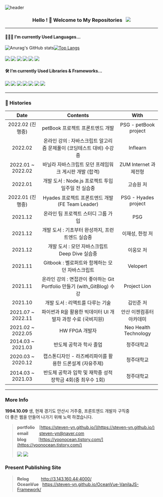 ![header](https://capsule-render.vercel.app/api?type=waving&color=0:66d9e8,100:eebefa&height=350&section=header&text=yoonOcean's%20GitHub&animation=twinkling&fontSize=50&fontColor=dee2e6&fontAlignY=41&desc=Web%20Front%20End%20Developer&rotate=0)

<h3 align="center">
Hello ! 👋 Welcome to My Repositories &nbsp; <img src="https://hits.seeyoufarm.com/api/count/incr/badge.svg?url=https%3A%2F%2Fgithub.com%2Fsteven-yn&count_bg=%2379C83D&title_bg=%23555555&icon=&icon_color=%23E7E7E7&title=hits&edge_flat=false"/>
</h3>

---

#### 👩🏻‍💻 I’m currently Used Languages...

![Anurag's GitHub stats](https://github-readme-stats.vercel.app/api?username=steven-yn&show_icons=true&theme=tokyonight)[![Top Langs](https://github-readme-stats.vercel.app/api/top-langs/?username=steven-yn&exclude_repo=petBook&hide=jupyternotebook,java&layout=compact)](https://github.com/anuraghazra/github-readme-stats)

<h4>
<img src="https://img.shields.io/badge/html-E34F26?style=for-the-badge&logo=HTML5&logoColor=fff"/>
<img src="https://img.shields.io/badge/css-1572B6?style=for-the-badge&logo=CSS3&logoColor=fff"/>
<img src="https://img.shields.io/badge/styled_components-DB7093?style=for-the-badge&logo=styled-components&logoColor=fff"/>
<img src="https://img.shields.io/badge/javascript-F7DF1E?style=for-the-badge&logo=javascript&logoColor=000"/>
<img src="https://img.shields.io/badge/typescript-1c7ed6?style=for-the-badge&logo=typescript&logoColor=fff"/>
<img src="https://img.shields.io/badge/c-A8B9CC?style=for-the-badge&logo=C&logoColor=fff"/>
</h4>

#### 🛠 I’m currently Used Libraries & Frameworks...

<h4>
<img src="https://img.shields.io/badge/react-61DAFB?style=for-the-badge&logo=react&logoColor=000"/>
<img src="https://img.shields.io/badge/react_query-FF4154?style=for-the-badge&logo=reactquery&logoColor=fff"/>
<img src="https://img.shields.io/badge/redux-764ABC?style=for-the-badge&logo=redux&logoColor=fff"/>
<img src="https://img.shields.io/badge/node.js-74b816?style=for-the-badge&logo=node.js&logoColor=fff"/>
<img src="https://img.shields.io/badge/express-000000?style=for-the-badge&logo=express&logoColor=fff"/>
<img src="https://img.shields.io/badge/koa-33333D?style=for-the-badge&logo=koa&logoColor=fff"/>
<img src="https://img.shields.io/badge/jest-C21325?style=for-the-badge&logo=jest&logoColor=fff"/>
</h3>

---
  
### 🎥 Histories

<div align="center">
  
| Date | Contents | With |
|:---:|:---:|:---:|
| 2022.02 (진행중) | petBook 프로젝트 프론트엔드 개발 | PSG - petBook project |
| 2022.02 | 온라인 강의 : 자바스크립트 알고리즘 문제풀이 (코딩테스트 대비) 수강중 | Inflearn |
| 2022.01 ~ 2022.02 | 바닐라 자바스크립트 모던 프레임워크 게시판 개발 (합격) | ZUM Internet 과제전형 |
| 2022.01 | 개발 도서 : Node.js 프로젝트 투입 일주일 전 실습중 | 고승원 저 |
| 2022.01 (진행중) | Hyades 프로젝트 프론트엔드 개발 (FE Team Leader) | PSG - Hyades project |
| 2021.12 | 온라인 팀 프로젝트 스터디 그룹 가입 | PSG |
| 2021.12 | 개발 도서 : 기초부터 완성까지, 프런트엔드 실습중 | 이재성, 한정 저 |
| 2021.12 | 개발 도서 : 모던 자바스크립트 Deep Dive 실습중 | 이웅모 저 |
| 2021.11 | Gitbook : 벨로퍼트와 함께하는 모던 자바스크립트 | Velopert |
| 2021.11 | 온라인 강의 : 면접관이 좋아하는 Git Portfolio 만들기 (with_GitBlog) 수강 | Project Lion |
| 2021.10 | 개발 도서 : 리액트를 다루는 기술 | 김민준 저 |
| 2021.07 ~ 2022.11 | 파이썬과 R을 활용한 빅데이터 UI 개발자 과정 수료 (국비지원) | 안산 이젠컴퓨터아카데미 |
| 2021.02 ~ 2022.05 | HW FPGA 개발자 | Neo Health Technology |
| 2014.03 ~ 2021.03 | 반도체 공학과 학사 졸업 | 청주대학교 |
| 2020.03 ~ 2020.12 | 캡스톤디자인 - 라즈베리파이를 활용한 드론설계 (자유주제) | 청주대학교 |
| 2014.03 ~ 2021.03 | 반도체 공학과 입학 및 재학중 성적장학금 4회(중 최우수 1회) | 청주대학교 | 
  
</div>

---

### More Info 

**1994.10.09** 생, 현재 경기도 안산시 거주중, 프론트엔드 개발자 구직중 \
더 좋은 웹을 만들어 나가기 위해 노력 하겠습니다.

> **portfolio**　[https://steven-yn.github.io/](https://steven-yn.github.io/)  \
> **email** 　　 steven-yn@naver.com  \
> **blog**&nbsp; 　　  [https://yoonocean.tistory.com/](https://yoonocean.tistory.com/)
> 
> [<img src="https://img.shields.io/badge/notion-000000?logo=notion&logoColor=fff"/>](https://boulder-grouse-005.notion.site/yoonOcean-Dev-Log-fad49379d7db4a118e025b4c73f52d9d) [<img src="https://img.shields.io/badge/Instagram-E4405F?logo=Instagram&logoColor=fff"/>](https://instagram.com/s_____yn.1009)

### Present Publishing Site

> **Relog** 　　&nbsp; http://3.143.160.44:4000/  \
> **OceanVue** &nbsp; https://steven-yn.github.io/OceanVue-VanilaJS-Framework/
